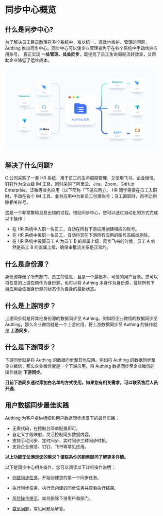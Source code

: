 # 同步中心概览

<LastUpdated/>

## 什么是同步中心?

为了解决员工目录散落在多个系统中，难以统一、高效地维护、管理的问题，Authing 推出同步中心。同步中心可以使企业管理者免于在各个系统中手动维护应用账号， 真正实现 **一处管理、处处同步**，既提高了员工生命周期流转效率，又帮助企业降低了运维成本。

<img src='./images/main.jpg' >

## 解决了什么问题?

C 公司采购了一套 HR 系统，用于员工的生命周期管理，又使用飞书、企业微信、钉钉作为企业级 IM 工具，同时采购了阿里云、Jira、Zoom、GitHub Enterprise、泛微等业务应用（以下简称「下游应用」）。
HR 同学需要在员工入职时，手动在各个 IM 工具、业务应用中为新员工创建账号；员工离职时，再手动删除相关账号。

这是一个非常繁琐且易出错的过程。借助同步中心，您可以通过自动化的方式完成以下操作：

* 在 HR 系统中入职一名员工，自动在所有下游应用创建相应的账号。
* 在 HR 系统中离职一名员工，自动将其在下游所有应用的账号冻结或删除。
* 在 HR 系统中设置员工 A 为员工 B 的直属上级，同步飞书的时候，员工 A 依然是员工 B 的直属上级，确保审批流关系是正常的。

## 什么是身份源？

身份源存储了所有部门、员工的信息，且是一个最根本、可信的用户目录。您可以将任意的上游应用作为身份源，也可以将 Authing 本身作为身份源，最终所有下游应用会依据身份源的状态作为自身的最新状态。

## 什么是上游同步？

上游同步就是将其他身份源的数据同步至 Authing。例如将企业微信的数据同步至 Authing，那么企业微信就是一个上游应用，将上游数据同步至 Authing 的操作就是 **上游同步**。

## 什么是下游同步？

下游同步就是将 Authing 的数据同步至其他应用。例如将 Authing 的数据同步至企业微信，那么企业微信就是一个下游应用，将 Authing 数据同步至企业微信的操作就是 **下游同步**。

**目前下游同步通过添加白名单的方式使用，如果您有相关需求，可以联系售后人员开通**。

## 用户数据同步最佳实践

Authing 为客户提供组织和用户数据同步场景下的最佳实践：

* 无需代码，在控制台简单配置即可。
* 自定义字段映射，灵活控制同步数据内容。
* 支持手动同步、定时同步、实时同步三种同步时机。
* 支持企业微信、钉钉、飞书等常见应用。

**以上功能无法满足您的需求？请联系你的销售顾问了解更多详情。**

以下是同步中心相关操作，您可以阅读以下详细操作说明：

* [创建同步任务](/guides/sync-new/create-sync-new/README.md)，开始创建您的第一个同步任务。

* [执行同步任务](/guides/sync-new/perform-sync-new.md)，执行您创建的同步任务并查看执行结果。

* [风险操作提示](/guides/sync-new/risky-operation.md)，如何删除下游用户和部门。

* [常见问题](/guides/faqs/sync.md)，常见问题及解答。